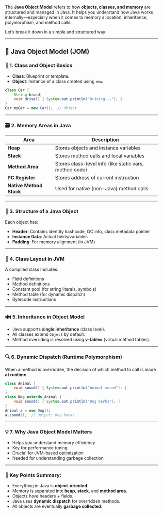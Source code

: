 The **Java Object Model** refers to how **objects, classes, and memory** are structured and managed in Java. It helps you understand how Java works internally—especially when it comes to memory allocation, inheritance, polymorphism, and method calls.

Let’s break it down in a simple and structured way:

---

## 🧠 Java Object Model (JOM)

### 🧩 1. **Class and Object Basics**
- **Class**: Blueprint or template.
- **Object**: Instance of a class created using `new`.

```java
class Car {
    String brand;
    void drive() { System.out.println("Driving..."); }
}
Car myCar = new Car();  // Object
```

---

### 🗃️ 2. **Memory Areas in Java**
| Area           | Description |
|----------------|-------------|
| **Heap**       | Stores objects and instance variables |
| **Stack**      | Stores method calls and local variables |
| **Method Area**| Stores class-level info (like static vars, method code) |
| **PC Register**| Stores address of current instruction |
| **Native Method Stack** | Used for native (non-Java) method calls |

---

### 🧱 3. **Structure of a Java Object**
Each object has:
- **Header**: Contains identity hashcode, GC info, class metadata pointer
- **Instance Data**: Actual fields/variables
- **Padding**: For memory alignment (in JVM)

---

### 🔄 4. **Class Layout in JVM**
A compiled class includes:
- Field definitions
- Method definitions
- Constant pool (for string literals, symbols)
- Method table (for dynamic dispatch)
- Bytecode instructions

---

### 👪 5. **Inheritance in Object Model**
- Java supports **single inheritance** (class level).
- All classes extend `Object` by default.
- Method overriding is resolved using **v-tables** (virtual method tables).

---

### 🔍 6. **Dynamic Dispatch (Runtime Polymorphism)**
When a method is overridden, the decision of which method to call is made **at runtime**.

```java
class Animal {
    void sound() { System.out.println("Animal sound"); }
}
class Dog extends Animal {
    void sound() { System.out.println("Dog barks"); }
}
Animal a = new Dog();  
a.sound();  // Output: Dog barks
```

---

### 💡 7. **Why Java Object Model Matters**
- Helps you understand memory efficiency
- Key for performance tuning
- Crucial for JVM-based optimization
- Needed for understanding garbage collection

---

### 📌 Key Points Summary:
- Everything in Java is **object-oriented**.
- Memory is separated into **heap**, **stack**, and **method area**.
- Objects have headers + fields.
- Java uses **dynamic dispatch** for overridden methods.
- All objects are eventually **garbage collected**.
